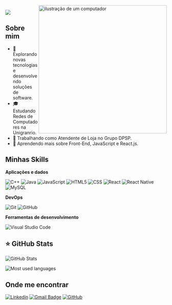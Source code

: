 <img src="https://raw.githubusercontent.com/MicaelliMedeiros/micaellimedeiros/master/image/computer-illustration.png" alt="ilustração de um computador" min-width="400px" max-width="400px" width="400px" align="right">

![](https://komarev.com/ghpvc/?username=isaaksnogueira&color=006bed)

## Sobre mim

- 🤔 Explorando novas tecnologias e desenvolvendo soluções de software.
- 🎓 Estudando Redes de Computadores na Unigranrio.
- 💼 Trabalhando como Atendente de Loja no Grupo DPSP.
- 🌱 Aprendendo mais sobre Front-End, JavaScript e React.js.

## Minhas Skills

**Aplicações e dados**

![C++](https://img.shields.io/badge/-C++-333333?style=flat&logo=C%2B%2B&logoColor=00599C)
![Java](https://img.shields.io/badge/-Java-333333?style=flat&logo=Java&logoColor=007396)
![JavaScript](https://img.shields.io/badge/-JavaScript-333333?style=flat&logo=javascript)
![HTML5](https://img.shields.io/badge/-HTML5-333333?style=flat&logo=HTML5)
![CSS](https://img.shields.io/badge/-CSS-333333?style=flat&logo=CSS3&logoColor=1572B6)
![React](https://img.shields.io/badge/-React-333333?style=flat&logo=react)
![React Native](https://img.shields.io/badge/-React%20Native-333333?style=flat&logo=react)
![MySQL](https://img.shields.io/badge/-MySQL-333333?style=flat&logo=mysql)

**DevOps**

![Git](https://img.shields.io/badge/-Git-333333?style=flat&logo=git)
![GitHub](https://img.shields.io/badge/-GitHub-333333?style=flat&logo=github)

**Ferramentas de desenvolvimento**

![Visual Studio Code](https://img.shields.io/badge/-Visual%20Studio%20Code-333333?style=flat&logo=visual-studio-code&logoColor=007ACC)

## ⭐ GitHub Stats

![GitHub Stats](https://github-readme-stats.vercel.app/api?username=isaaksnogueira&theme=jolly&show_icons=true)

![Most used languages](https://github-readme-stats.vercel.app/api/top-langs/?username=isaaksnogueira&theme=jolly&layout=compact)

## Onde me encontrar

[![Linkedin](https://img.shields.io/badge/-isaaksnogueira-blue?style=flat-square&logo=Linkedin&logoColor=white&link=https://www.linkedin.com/in/isaakdossantos/)](https://www.linkedin.com/in/isaakdossantos/)
[![Gmail Badge](https://img.shields.io/badge/-isaakdossantos15@gmail.com-006bed?style=flat-square&logo=Gmail&logoColor=white&link=mailto:isaakdossantos15@gmail.com)](mailto:isaakdossantos15@gmail.com)
[![GitHub](https://img.shields.io/github/followers/isaaksnogueira?label=follow&style=social)](https://github.com/isaaksnogueira)
